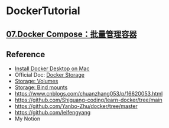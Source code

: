 # DockerTutorial

## [07.Docker Compose：批量管理容器](./07.DockerCompose_批量管理容器.md)


## Reference
* [Install Docker Desktop on Mac](https://docs.docker.com/desktop/setup/install/mac-install/)
* Official Doc: [Docker Storage](https://docs.docker.com/engine/storage/)
* [Storage: Volumes](https://docs.docker.com/engine/storage/volumes/)
* [Storage: Bind mounts](https://docs.docker.com/engine/storage/bind-mounts/)
* https://www.cnblogs.com/chuanzhang053/p/16620053.html
* https://github.com/Shiguang-coding/learn-docker/tree/main
* https://github.com/Yanbo-Zhu/docker/tree/master
* https://github.com/leifengyang
* My Notion